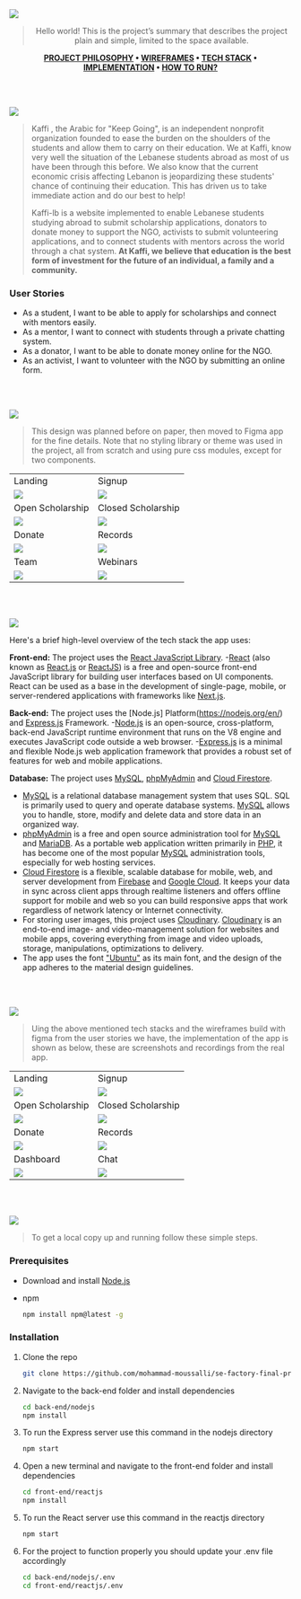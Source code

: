 <img src="./readme/title1.svg"/>

<div align="center">

> Hello world! This is the project’s summary that describes the project plain and simple, limited to the space available.

 **[PROJECT PHILOSOPHY](#project-philosophy) • [WIREFRAMES](#wireframes) • [TECH STACK](#tech-stack) • [IMPLEMENTATION](#implementation) • [HOW TO RUN?](#how-to-run)**


</div>

<br><br>


<img src="./readme/title2.svg" id="project-philosophy"/>


> Kaffi , the Arabic for "Keep Going", is an independent nonprofit organization founded to ease the burden on the shoulders of the students and allow them to carry on their education. We at Kaffi, know very well the situation of the Lebanese students abroad as most of us have been through this before. We also know that the current economic crisis affecting Lebanon is jeopardizing these students' chance of continuing their education. This has driven us to take immediate action and do our best to help! 
> 
> Kaffi-lb is a website implemented to enable Lebanese students studying abroad to submit scholarship applications, donators to donate money to support the NGO, activists to submit volunteering applications, and to connect students with mentors across the world through a chat system.
> **At Kaffi, we believe that education is the best form of investment for the future of an individual, a family and a community.**

### User Stories
- As a student, I want to be able to apply for scholarships and connect with mentors easily.
- As a mentor, I want to connect with students through a private chatting system.
- As a donator, I want to be able to donate money online for the NGO.
- As an activist, I want to volunteer with the NGO by submitting an online form.


<br><br>


<img src="./readme/title3.svg" id="wireframes"/>


> This design was planned before on paper, then moved to Figma app for the fine details.
Note that no styling library or theme was used in the project, all from scratch and using pure css modules, except for two components.


<table>
   <tr>
    <td>Landing</td>
    <td>Signup</td>
   </tr>
   <tr>
    <td><img src="readme/landing.png" /></td>
    <td><img src="readme/register.png"/></td>
   </tr>
   <tr>
    <td>Open Scholarship</td>
    <td>Closed Scholarship</td>
   </tr>
   <tr>
    <td><img src="readme/open-scholarship.png"/></td>
    <td><img src="readme/closed-scholarship.png"/></td>
   </tr>
   <tr>
    <td>Donate</td>
    <td>Records</td>
   </tr> 
   <tr>
    <td><img src="readme/donate.png"/></td>
    <td><img src="readme/records.png"/></td>
   </tr>
    <tr>
    <td>Team</td>
    <td>Webinars</td>
   </tr> 
   <tr>
    <td><img src="readme/team.png"/></td>
    <td><img src="readme/webinars.png"/></td>
   </tr>
</table>


<br><br>


<img src="./readme/title4.svg" id="tech-stack"/>


Here's a brief high-level overview of the tech stack the app uses:


**Front-end:** The project uses the [React JavaScript Library](https://reactjs.org/). 
-[React](https://reactjs.org/) (also known as [React.js](https://reactjs.org/) or [ReactJS](https://reactjs.org/)) is a free and open-source front-end JavaScript library for building user interfaces based on UI components. React can be used as a base in the development of single-page, mobile, or server-rendered applications with frameworks like [Next.js](https://nextjs.org/).

**Back-end:** The project uses the [Node.js] Platform(https://nodejs.org/en/) and [Express.js](https://expressjs.com/) Framework. 
-[Node.js](https://nodejs.org/en/) is an open-source, cross-platform, back-end JavaScript runtime environment that runs on the V8 engine and executes JavaScript code outside a web browser. 
-[Express.js](https://expressjs.com/) is a minimal and flexible Node.js web application framework that provides a robust set of features for web and mobile applications.

**Database:** The project uses [MySQL](https://www.mysql.com/), [phpMyAdmin](https://www.phpmyadmin.net/) and [Cloud Firestore](https://firebase.google.com/docs/firestore).
- [MySQL](https://www.mysql.com/) is a relational database management system that uses SQL. SQL is primarily used to query and operate database systems. [MySQL](https://www.mysql.com/) allows you to handle, store, modify and delete data and store data in an organized way.
- [phpMyAdmin](https://www.phpmyadmin.net/) is a free and open source administration tool for [MySQL](https://www.mysql.com/) and [MariaDB](https://mariadb.org/). As a portable web application written primarily in [PHP](https://www.php.net/), it has become one of the most popular [MySQL](https://www.mysql.com/) administration tools, especially for web hosting services.
- [Cloud Firestore](https://firebase.google.com/docs/firestore) is a flexible, scalable database for mobile, web, and server development from [Firebase](https://firebase.google.com/) and [Google Cloud](https://cloud.google.com/). It keeps your data in sync across client apps through realtime listeners and offers offline support for mobile and web so you can build responsive apps that work regardless of network latency or Internet connectivity.
- For storing user images, this project uses [Cloudinary](https://cloudinary.com/). [Cloudinary](https://cloudinary.com/) is an end-to-end image- and video-management solution for websites and mobile apps, covering everything from image and video uploads, storage, manipulations, optimizations to delivery.
- The app uses the font ["Ubuntu"](https://fonts.google.com/specimen/Ubuntu) as its main font, and the design of the app adheres to the material design guidelines.


<br><br>


<img src="./readme/title5.svg" id="implementation"/>


> Uing the above mentioned tech stacks and the wireframes build with figma from the user stories we have, the implementation of the app is shown as below, these are screenshots and recordings from the real app.


<table>
   <tr>
    <td>Landing</td>
    <td>Signup</td>
   </tr>
   <tr>
    <td><img src="readme/landing-project.png" /></td>
    <td><img src="readme/register.gif"/></td>
   </tr>
   <tr>
    <td>Open Scholarship</td>
    <td>Closed Scholarship</td>
   </tr>
   <tr>
    <td><img src="readme/open-scholarship-project.png"/></td>
    <td><img src="readme/closed-scholarship-project.png"/></td>
   </tr>
   <tr>
    <td>Donate</td>
    <td>Records</td>
   </tr> 
   <tr>
    <td><img src="readme/donate-project.png"/></td>
    <td><img src="readme/records-project.png"/></td>
   </tr>
   <tr>
    <td>Dashboard</td>
    <td>Chat</td>
   </tr> 
   <tr>
    <td><img src="readme/chat.gif"/></td>
    <td><img src="readme/dashboard.gif"/></td>
   </tr>
</table>


<br><br>


<img src="./readme/title6.svg" id="how-to-run"/>


> To get a local copy up and running follow these simple steps.


### Prerequisites

* Download and install [Node.js](https://nodejs.org/en/)

* npm
  ```sh
  npm install npm@latest -g
  ```

### Installation

1. Clone the repo
   ```sh
   git clone https://github.com/mohammad-moussalli/se-factory-final-project
   ```
2. Navigate to the back-end folder and install dependencies
   ```sh
   cd back-end/nodejs
   npm install
   ```
3. To run the Express server use this command in the nodejs directory
   ```sh
   npm start
   ```
4. Open a new terminal and navigate to the front-end folder and install dependencies
   ```sh
   cd front-end/reactjs
   npm install
   ```
5. To run the React server use this command in the reactjs directory
   ```sh
   npm start
   ```
6. For the project to function properly you should update your .env file accordingly
   ```sh
   cd back-end/nodejs/.env
   cd front-end/reactjs/.env
   ```
